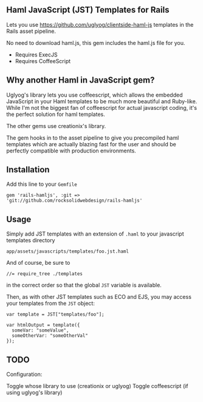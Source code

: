 ## Haml JavaScript (JST) Templates for Rails

Lets you use https://github.com/uglyog/clientside-haml-js templates in the Rails asset pipeline.

No need to download haml.js, this gem includes the haml.js file for you.

* Requires ExecJS
* Requires CoffeeScript

## Why another Haml in JavaScript gem?

Uglyog's library lets you use coffeescript, which allows the embedded JavaScript in your Haml templates to be much more beautiful and Ruby-like. While I'm not the biggest fan of coffeescript for actual javascript coding, it's the perfect solution for haml templates.

The other gems use creationix's library.

The gem hooks in to the asset pipeline to give you precompiled haml templates which are actually blazing fast for the user and should be perfectly compatible with production environments.

## Installation

Add this line to your `Gemfile`

    gem 'rails-hamljs', :git => 'git://github.com/rocksolidwebdesign/rails-hamljs'

## Usage

Simply add JST templates with an extension of `.haml` to your javascript templates directory

    app/assets/javascripts/templates/foo.jst.haml

And of course, be sure to

    //= require_tree ./templates

in the correct order so that the global `JST` variable is available.

Then, as with other JST templates such as ECO and EJS, you may access your templates from the `JST` object:

    var template = JST["templates/foo"];

    var htmlOutput = template({
      someVar: "someValue",
      someOtherVar: "someOtherVal"
    });

## TODO

Configuration:

  Toggle whose library to use (creationix or uglyog)
  Toggle coffeescript (if using uglyog's library)
